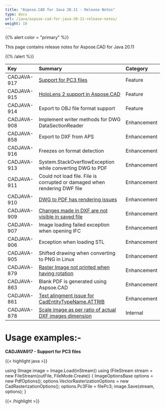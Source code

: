 ```yaml
---
title: "Aspose.CAD for Java 20.11 - Release Notes"
type: docs
url: /java/aspose-cad-for-java-20-11-release-notes/
weight: 10
---
```


{{% alert color = "primary" %}}

This page contains release notes for Aspose.CAD for Java 20.11

{{% /alert %}}


|**Key**|**Summary**|**Category**|
| :- | :- | :- |
| CADJAVA-917 | [Support for PC3 files](https://forum.aspose.com/t/cad-to-pdf-incorrect-page-size/205948/6) | Feature |
| CADJAVA-915 | [HoloLens 2 support  in Aspose.CAD](https://forum.aspose.com/t/unity-and-uwp-support-xl-81007/212022) | Feature |
| CADJAVA-914 | Export to OBJ file format support | Feature |
| CADJAVA-908 | Implement writer methods for DWG DataSectionReader | Enhancement |
| CADJAVA-858 | Export to DXF from APS | Enhancement |
| CADJAVA-916 | Freezes on format detection | Enhancement |
| CADJAVA-913 | System.StackOverflowException while converting DWG to PDF  | Enhancement |
| CADJAVA-911 | Could not load file. File is corrupted or damaged when rendering DWF file | Enhancement |
| CADJAVA-910 | [DWG to PDF has rendering issues](https://forum.aspose.com/t/dwg-to-pdf-missing-some-content-vs-trueview-generated-pdf/218421) | Enhancement |
| CADJAVA-909 | [Changes made in DXF are not visible in saved file](https://forum.aspose.com/t/how-to-modify-dimension-values-of-a-dxf-and-generate-dxf-modified/218387/4) | Enhancement |
| CADJAVA-907 | Image loading failed exception when opening IFC | Enhancement |
| CADJAVA-906 | Exception when loading STL | Enhancement |
| CADJAVA-905 | Shifted drawing when converting to PNG in Linux | Enhancement |
| CADJAVA-879 | [Raster Image not printed when having rotation](https://forum.aspose.com/t/raster-image-not-printed-when-having-rotation/220086) | Enhancement |
| CADJAVA-863 | Blank PDF is generated using Aspsoe.CAD | Enhancement |
| CADJAVA-861 | [Text alingment issue for CadEntityTypeName.ATTRIB](https://forum.aspose.com/t/text-alingment-issue-for-cadentitytypename-attrib/219469) | Enhancement |
| CADJAVA-878 | [Scale image as per ratio of actual DXF images dimension](https://forum.aspose.com/t/raster-image-size-in-dxf/215391/17) | Internal |

# **Usage examples:**-
**CADJAVA917 - Support for PC3 files**

{{< highlight java >}}

using (Image image = Image.Load(inStream))
using (FileStream stream = new FileStream(outFile, FileMode.Create))
{
    ImageOptionsBase options = new PdfOptions();
    options.VectorRasterizationOptions = new CadRasterizationOptions();
    options.Pc3File = filePc3;
    image.Save(stream, options);
}

{{< /highlight >}}
